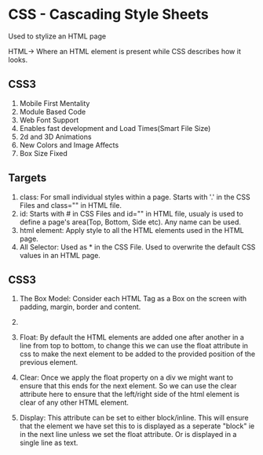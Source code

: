 # CSS - Cascading Style Sheets

Used to stylize an HTML page

HTML-> Where an HTML element is present while CSS describes how it looks.

## CSS3

1. Mobile First Mentality
2. Module Based Code
3. Web Font Support
4. Enables fast development and Load Times(Smart File Size)
5. 2d and 3D Animations
6. New Colors and Image Affects
7. Box Size Fixed

## Targets

1. class: For small individual styles within a page. Starts with '.' in the CSS Files and class="" in HTML file.
2. id: Starts with # in CSS Files and id="" in HTML file, usualy is used to define a page's area(Top, Bottom, Side etc). Any name can be used.
3. html element: Apply style to all the HTML elements used in the HTML page.
4. All Selector: Used as * in the CSS File. Used to overwrite the default CSS values in an HTML page.

## CSS3

1. The Box Model: Consider each HTML Tag as a Box on the screen with padding, margin, border and content.
2. 

3. Float: By default the HTML elements are added one after another in a line from top to bottom, to change this we can use the float attribute in css to make the next element to be added to the provided position of the previous element.

4. Clear: Once we apply the float property on a div we might want to ensure that this ends for the next element. So we can use the clear attribute here to ensure that the left/right side of the html element is clear of any other HTML element.

5. Display: This attribute can be set to either block/inline. This will ensure that the element we have set this to is displayed as a seperate "block" ie in the next line unless we set the float attribute. Or is displayed in a single line as text.